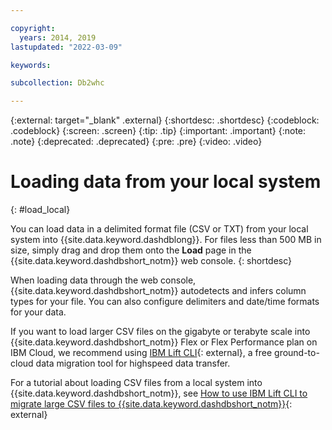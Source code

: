 ```yaml
---

copyright:
  years: 2014, 2019
lastupdated: "2022-03-09"

keywords:

subcollection: Db2whc

---
```


<!-- Attribute definitions --> 
{:external: target="_blank" .external}
{:shortdesc: .shortdesc}
{:codeblock: .codeblock}
{:screen: .screen}
{:tip: .tip}
{:important: .important}
{:note: .note}
{:deprecated: .deprecated}
{:pre: .pre}
{:video: .video}

# Loading data from your local system
{: #load_local}

You can load data in a delimited format file (CSV or TXT) from your local system into {{site.data.keyword.dashdblong}}. For files less than 500 MB in size, simply drag and drop them onto the **Load** page in the {{site.data.keyword.dashdbshort_notm}} web console.
{: shortdesc}

When loading data through the web console, {{site.data.keyword.dashdbshort_notm}} autodetects and infers column types for your file. You can also configure delimiters and date/time formats for your data.


<!-- <iframe class="embed-responsive-item" id="youtubeplayer1" title="Loading data into IBM Db2 Warehouse on Cloud" type="text/html" width="640" height="390" src="//www.youtube.com/embed/7wufZd_Lw9w?rel=0" frameborder="0" webkitallowfullscreen mozallowfullscreen allowfullscreen> </iframe> -->

If you want to load larger CSV files on the gigabyte or terabyte scale into {{site.data.keyword.dashdbshort_notm}} Flex or Flex Performance plan on IBM Cloud, we recommend using [IBM Lift CLI](https://www.lift-cli.cloud.ibm.com){: external}, a free ground-to-cloud data migration tool for highspeed data transfer.

For a tutorial about loading CSV files from a local system into {{site.data.keyword.dashdbshort_notm}}, see [How to use IBM Lift CLI to migrate large CSV files to {{site.data.keyword.dashdbshort_notm}}](https://www.ibm.com/cloud/garage/dte/tutorial/moving-ibm-db2-warehouse-cloud-using-ibm-lift){: external}
